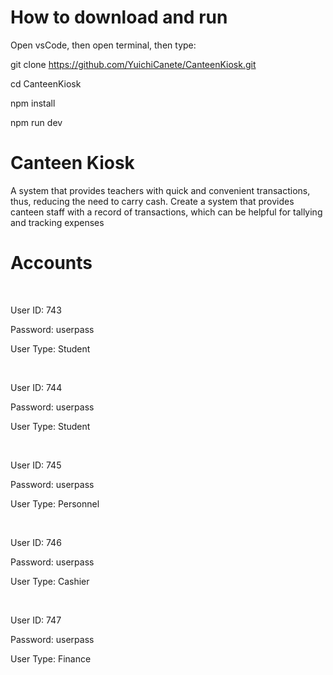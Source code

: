 # How to download and run

Open vsCode, then open terminal, then type:

git clone https://github.com/YuichiCanete/CanteenKiosk.git

cd CanteenKiosk

npm install

npm run dev




# Canteen Kiosk

A system that provides teachers with quick and convenient transactions, thus, reducing the need to carry cash. Create a system that provides canteen staff with a record of transactions, which can be helpful for tallying and tracking expenses 

# Accounts

</br>

User ID: 743

Password: userpass

User Type: Student

</br>

User ID: 744

Password: userpass

User Type: Student

</br>

User ID: 745

Password: userpass

User Type: Personnel

</br>

User ID: 746

Password: userpass

User Type: Cashier

</br>

User ID: 747

Password: userpass

User Type: Finance
